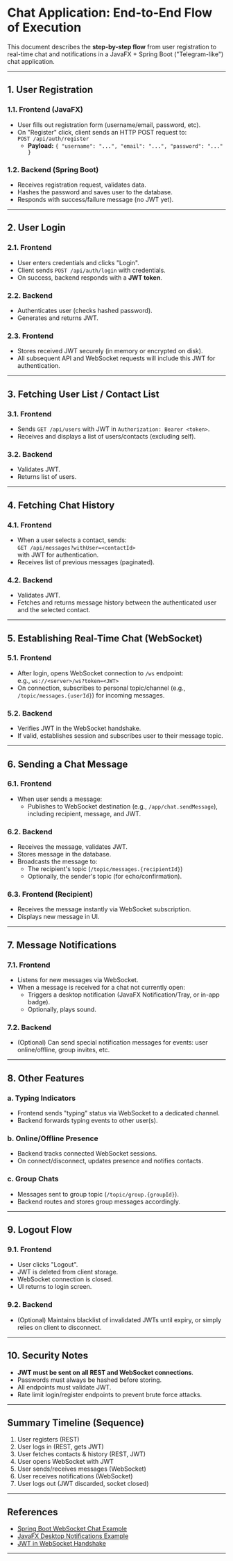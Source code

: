 # Chat Application: End-to-End Flow of Execution

This document describes the **step-by-step flow** from user registration to real-time chat and notifications in a JavaFX + Spring Boot ("Telegram-like") chat application.

---

## 1. **User Registration**

### 1.1. **Frontend (JavaFX)**
- User fills out registration form (username/email, password, etc).
- On "Register" click, client sends an HTTP POST request to:  
  `POST /api/auth/register`
  - **Payload:** `{ "username": "...", "email": "...", "password": "..." }`

### 1.2. **Backend (Spring Boot)**
- Receives registration request, validates data.
- Hashes the password and saves user to the database.
- Responds with success/failure message (no JWT yet).

---

## 2. **User Login**

### 2.1. **Frontend**
- User enters credentials and clicks "Login".
- Client sends `POST /api/auth/login` with credentials.
- On success, backend responds with a **JWT token**.

### 2.2. **Backend**
- Authenticates user (checks hashed password).
- Generates and returns JWT.

### 2.3. **Frontend**
- Stores received JWT securely (in memory or encrypted on disk).
- All subsequent API and WebSocket requests will include this JWT for authentication.

---

## 3. **Fetching User List / Contact List**

### 3.1. **Frontend**
- Sends `GET /api/users` with JWT in `Authorization: Bearer <token>`.
- Receives and displays a list of users/contacts (excluding self).

### 3.2. **Backend**
- Validates JWT.
- Returns list of users.

---

## 4. **Fetching Chat History**

### 4.1. **Frontend**
- When a user selects a contact, sends:  
  `GET /api/messages?withUser=<contactId>`  
  with JWT for authentication.
- Receives list of previous messages (paginated).

### 4.2. **Backend**
- Validates JWT.
- Fetches and returns message history between the authenticated user and the selected contact.

---

## 5. **Establishing Real-Time Chat (WebSocket)**

### 5.1. **Frontend**
- After login, opens WebSocket connection to `/ws` endpoint:  
  e.g., `ws://<server>/ws?token=<JWT>`
- On connection, subscribes to personal topic/channel (e.g., `/topic/messages.{userId}`) for incoming messages.

### 5.2. **Backend**
- Verifies JWT in the WebSocket handshake.
- If valid, establishes session and subscribes user to their message topic.

---

## 6. **Sending a Chat Message**

### 6.1. **Frontend**
- When user sends a message:
  - Publishes to WebSocket destination (e.g., `/app/chat.sendMessage`), including recipient, message, and JWT.

### 6.2. **Backend**
- Receives the message, validates JWT.
- Stores message in the database.
- Broadcasts the message to:
  - The recipient's topic (`/topic/messages.{recipientId}`)
  - Optionally, the sender's topic (for echo/confirmation).

### 6.3. **Frontend (Recipient)**
- Receives the message instantly via WebSocket subscription.
- Displays new message in UI.

---

## 7. **Message Notifications**

### 7.1. **Frontend**
- Listens for new messages via WebSocket.
- When a message is received for a chat not currently open:
  - Triggers a desktop notification (JavaFX Notification/Tray, or in-app badge).
  - Optionally, plays sound.

### 7.2. **Backend**
- (Optional) Can send special notification messages for events: user online/offline, group invites, etc.

---

## 8. **Other Features**

### **a. Typing Indicators**
- Frontend sends "typing" status via WebSocket to a dedicated channel.
- Backend forwards typing events to other user(s).

### **b. Online/Offline Presence**
- Backend tracks connected WebSocket sessions.
- On connect/disconnect, updates presence and notifies contacts.

### **c. Group Chats**
- Messages sent to group topic (`/topic/group.{groupId}`).
- Backend routes and stores group messages accordingly.

---

## 9. **Logout Flow**

### 9.1. **Frontend**
- User clicks "Logout".
- JWT is deleted from client storage.
- WebSocket connection is closed.
- UI returns to login screen.

### 9.2. **Backend**
- (Optional) Maintains blacklist of invalidated JWTs until expiry, or simply relies on client to disconnect.

---

## 10. **Security Notes**

- **JWT must be sent on all REST and WebSocket connections**.
- Passwords must always be hashed before storing.
- All endpoints must validate JWT.
- Rate limit login/register endpoints to prevent brute force attacks.

---

## **Summary Timeline (Sequence)**

1. User registers (REST)
2. User logs in (REST, gets JWT)
3. User fetches contacts & history (REST, JWT)
4. User opens WebSocket with JWT
5. User sends/receives messages (WebSocket)
6. User receives notifications (WebSocket)
7. User logs out (JWT discarded, socket closed)

---

## **References**

- [Spring Boot WebSocket Chat Example](https://github.com/callicoder/spring-boot-websocket-chat-demo)
- [JavaFX Desktop Notifications Example](https://stackoverflow.com/questions/11269632/javafx-notification-popup)
- [JWT in WebSocket Handshake](https://www.baeldung.com/spring-security-websockets)

---
